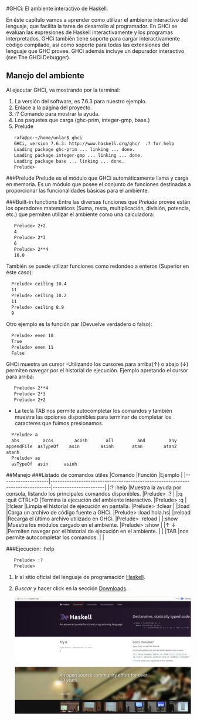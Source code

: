 #GHCi: El ambiente interactivo de Haskell. 

En éste capítulo vamos a aprender como utilizar el ambiente interactivo del lenguaje, que facilita la tarea de desarrollo al programador. 
En GHCi se evalúan las expresiones de Haskell interactivamente y los programas interpretados. GHCi también tiene soporte para cargar interactivamente 
código compilado, así como soporte para todas las extensiones del lenguaje que GHC provee. GHCi además incluye un depurador interactivo (see The GHCi Debugger).

## Manejo del ambiente
Al ejecutar GHCi, va mostrando por la terminal:
1. La versión del software, es 7.6.3 para nuestro ejemplo. 
2. Enlace a la página del proyecto.
3. :? Comando para mostrar la ayuda.
4. Los paquetes que carga (ghc-prim, integer-gmp, base.)
5. Prelude

```Shell
   rafa@pc:~/home/unlar$ ghci
   GHCi, version 7.6.3: http://www.haskell.org/ghc/  :? for help
   Loading package ghc-prim ... linking ... done.
   Loading package integer-gmp ... linking ... done.
   Loading package base ... linking ... done.
   Prelude> 
```
###Prelude
Prelude es el módulo que GHCi automáticamente llama y carga en memoria. Es un módulo que posee el conjunto de funciones destinadas a proporcionar las funcionalidades básicas para el ambiente.

###Built-in functions
Entre las diversas funciones que *Prelude* provee están los operadores matemáticos (Suma, resta, multiplicación, división, potencia, etc.) que permiten utilizar el ambiente como una calculadora: 

```Shell
   Prelude> 2+2
   4
   Prelude> 2*3
   6
   Prelude> 2**4
   16.0
```
También se puede utilizar funciones como redondeo a enteros (Superior en éste caso):
```Shell
  Prelude> ceiling 10.4
  11
  Prelude> ceiling 10.2
  11
  Prelude> ceiling 8.9
  9
```
Otro ejemplo es la función par (Devuelve verdadero o falso):
```Shell
  Prelude> even 10
  True
  Prelude> even 11
  False
```

GHCi muestra un cursor
-Utilizando los cursores para arriba(↑) o abajo (↓) permiten navegar por el historial de ejecución.
Ejemplo apretando el cursor para arriba:
```Shell
   Prelude> 2**4
   Prelude> 2*3
   Prelude> 2+2
```
- La tecla TAB nos permite autocompletar los comandos y también muestra las opciones disponibles para terminar de completar los caracteres que fuimos presionamos.
```Shell
  Prelude> a
  abs         acos        acosh       all         and         any         appendFile  asTypeOf    asin        asinh       atan        atan2       atanh
  Prelude> as
  asTypeOf  asin      asinh
```

##Manejo
###Listado de comandos útiles
|Comando             |Función                                                                       |Ejemplo               |
|--------------------|------------------------------------------------------------------------------|----------------------|
|:? :help            |Muestra la ayuda por consola, listando los principales comandos disponibles.  |Prelude> :?           |
|:q :quit CTRL+D     |Termina la ejecución del ambiente interactivo.                                |Prelude> :q           |
|:!clear             |Limpia el historial de ejecución en pantalla.                                 |Prelude> :!clear      |
|:load               |Carga un archivo de código fuente a GHCi.                                     |Prelude> :load hola.hs|
|:reload             |Recarga el último archivo utilizado en GHCi.                                  |Prelude> :reload      |
|:show               |Muestra los módulos cargado en el ambiente.                                   |Prelude> :show        |
|↑ ↓                 |Permiten navegar por el historial de ejecución en el ambiente.                |                      |
|TAB                 |nos permite autocompletar los comandos.                                       |                      |

###Ejecución:
:help
```Shell
   Prelude> :?
   Prelude> 
```
1. Ir al sitio oficial del lenguaje de programación [Haskell](https://www.haskell.org "Haskell"). 
2. *Buscar* y hacer click en la sección [Downloads](https://www.haskell.org/downloads "Descargas").

   ![Sitio oficial del proyecto.](/images/1_haskell.png "Sitio oficial")
